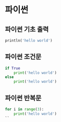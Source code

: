 # 파이썬 

## 파이썬 기초 출력

```python
println('hello world')
```

## 파이썬 조건문

```python
if True
    print('hello world')
else
    print('hello world')
```


## 파이썬 반복문

```python
for i in range(3):
    print('hello world')
``